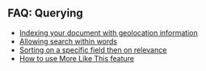 ## FAQ: Querying

* [Indexing your document with geolocation information](geolocation.md)
* [Allowing search within words](how_to_allow_search_into_words.md)
* [Sorting on a specific field then on relevance](how_to_sort_on_specific_field_then_on_relevance.md)
* [How to use More Like This feature](how_to_use_more_like_this_feature.md)
